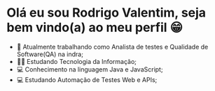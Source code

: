 # Olá eu sou Rodrigo Valentim, seja bem vindo(a) ao meu perfil 😁


- 👜 Atualmente trabalhando como Analista de testes e Qualidade de Software(QA) na indra;
- 👨‍🎓 Estudando Tecnologia da Informação;
- 💻 Conhecimento na linguagem Java e JavaScript;
- 💻 Estudando Automação de Testes Web e APIs;
